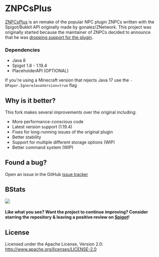 # ZNPCsPlus
[ZNPCsPlus](https://www.spigotmc.org/resources/znpcsplus.109380/) is an remake of the popular NPC plugin ZNPCs written with the Spigot/Bukkit API originally made by 
gonalez/ZNetwork. This project was originally started because the maintainer of ZNPCs decided to announce that he was 
[dropping support for the plugin](https://media.discordapp.net/attachments/1093914615873806477/1098409384855474237/znpc.png).

### Dependencies
- Java 8
- Spigot 1.8 - 1.19.4
- PlaceholderAPI (OPTIONAL)

If you're using a Minecraft version that rejects Java 17 use the `-DPaper.IgnoreJavaVersion=true` flag

## Why is it better?
This fork makes several improvements over the original including:
- More performance-conscious code
- Latest version support (1.19.4)
- Fixes for long-running issues of the original plugin
- Better stability
- Support for multiple different storage options (WIP)
- Better command system (WIP)

## Found a bug?
Open an issue in the GitHub [issue tracker](https://github.com/Pyrbu/ZNPCsPlus/issues)

## BStats
[![](https://bstats.org/signatures/bukkit/znpcsplus.svg)](https://bstats.org/plugin/bukkit/ZNPCsPlus/18244/)

#### Like what you see? Want the project to continue improving? Consider starring the repository & leaving a positive review on [Spigot](https://www.spigotmc.org/resources/znpcsplus.109380/)!

## License
Licensed under the Apache License, Version 2.0: http://www.apache.org/licenses/LICENSE-2.0